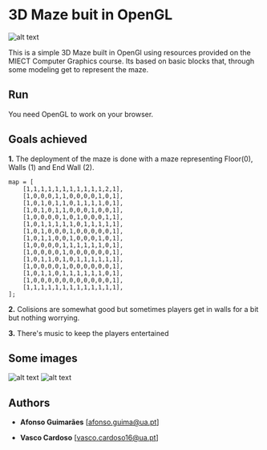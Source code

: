 # 3D Maze buit in OpenGL

![alt text](https://i.imgur.com/9lNRHi6.png "1")

This is a simple 3D Maze built in OpenGl using resources provided on the MIECT Computer Graphics course. Its based on basic blocks that, through some modeling get to represent the maze.

## Run

You need OpenGL to work on your browser.

## Goals achieved

**1.**   The deployment of the maze is done with a maze representing Floor(0), Walls (1) and End Wall (2).

```
map = [
    [1,1,1,1,1,1,1,1,1,1,1,2,1],
    [1,0,0,0,1,1,0,0,0,0,1,0,1],
    [1,0,1,0,1,1,0,1,1,1,1,0,1],
    [1,0,1,0,1,1,0,0,0,1,0,0,1],
    [1,0,0,0,0,1,0,1,0,0,0,1,1],
    [1,0,1,1,1,1,1,0,1,1,1,1,1],
    [1,0,1,0,0,0,1,0,0,0,0,0,1],
    [1,0,1,1,0,0,1,0,0,0,1,0,1],
    [1,0,0,0,0,1,1,1,1,1,1,0,1],
    [1,0,0,0,0,1,0,0,0,0,0,0,1],
    [1,0,1,1,0,1,0,1,1,1,1,1,1],
    [1,0,0,0,0,1,0,0,0,0,0,0,1],
    [1,0,1,1,0,1,1,1,1,1,1,0,1],
    [1,0,0,0,0,0,0,0,0,0,0,0,1],
    [1,1,1,1,1,1,1,1,1,1,1,1,1],
];
```

**2.**   Colisions are somewhat good but sometimes players get in walls for a bit but nothing worrying.

**3.**   There's music to keep the players entertained

## Some images

![alt text](https://i.imgur.com/DgIBt9W.png "Mid")
![alt text](https://i.imgur.com/nkne9mM.png "End wall")

## Authors

* **Afonso Guimarães** [afonso.guima@ua.pt]

* **Vasco Cardoso** [vasco.cardoso16@ua.pt]